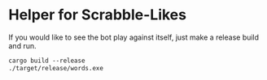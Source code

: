 Helper for Scrabble-Likes
=========================

If you would like to see the bot play against itself, just make a release build and run.

```txt
cargo build --release
./target/release/words.exe
```
